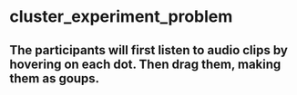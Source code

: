 # cluster_experiment_problem
## The participants will first listen to audio clips by hovering on each dot. Then drag them, making them as goups.
